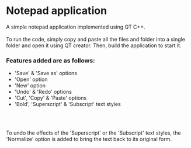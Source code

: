 # Notepad application
A simple notepad application implemented using QT C++.
<br><br>
To run the code, simply copy and paste all the files and folder into a single folder and open it using QT creator. Then, build the application to start it.
<br>
### Features added are as follows:
<ul>
<li>'Save' &amp; 'Save as' options</li>
<li>'Open' option</li>
<li>'New' option</li>
<li>'Undo' &amp; 'Redo' options</li>
<li>'Cut', 'Copy' &amp; 'Paste' options</li>
<li>'Bold', 'Superscript' &amp; 'Subscript' text styles</li>
</ul>
<br><br>

To undo the effects of the 'Superscript' or the 'Subscript' text styles, the 'Normalize' option is added to bring the text back to its original form.
